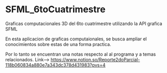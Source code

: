 # SFML_6toCuatrimestre
 Graficas computacionales 3D del 6to cuatrimestre utilizando la API grafica SFML

 En esta aplicacion de graficas computaionales, se busca ampliar el conocimientos sobre estas de una forma practica. 

 Por lo tanto se encuentran una notas respecto al al programa y a temas relacionados.
 Link--> https://www.notion.so/Reporte2doParcial-118b060834a880e7a343dc378d431983?pvs=4
